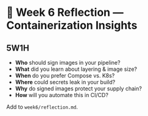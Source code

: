 # 📘 Week 6 Reflection — Containerization Insights

## 5W1H

- **Who** should sign images in your pipeline?
- **What** did you learn about layering & image size?
- **When** do you prefer Compose vs. K8s?
- **Where** could secrets leak in your build?
- **Why** do signed images protect your supply chain?
- **How** will you automate this in CI/CD?

Add to `week6/reflection.md`.
